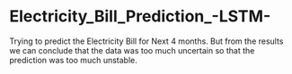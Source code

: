 # Electricity_Bill_Prediction_-LSTM-
Trying to predict the Electricity Bill for Next 4 months. But from the results we can conclude that the data was too much uncertain so that the prediction was too much unstable.
